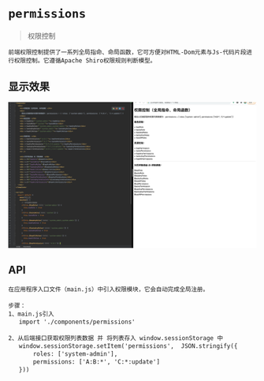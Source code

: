 # `permissions`
> 权限控制
```
前端权限控制提供了一系列全局指命、命局函数，它可方便对HTML-Dom元素与Js-代码片段进行权限控制。它遵循Apache Shiro权限规则判断模型。
```

## 显示效果
![alt text](https://raw.githubusercontent.com/yangjijiang/fuf-material/master/assets/permissions/main.jpg "Logo Title Text 1")


## API
```
在应用程序入口文件（main.js）中引入权限模块，它会自动完成全局注册。

步骤：
1、main.js引入 
   import './components/permissions'

2、从后端接口获取权限列表数据 并 将列表存入 window.sessionStorage 中
   window.sessionStorage.setItem('permissions',  JSON.stringify({
       roles: ['system-admin'],
       permissions: ['A:B:*', 'C:*:update']
   }))

```

